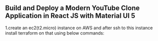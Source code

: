 ## Build and Deploy a Modern YouTube Clone Application in React JS with Material UI 5
1.create an ec2(t2.micro) instance on AWS and after ssh to this instance install terraform on that using below commands:

  
